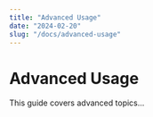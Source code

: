 ```yaml
---
title: "Advanced Usage"
date: "2024-02-20"
slug: "/docs/advanced-usage"
---
```


# Advanced Usage

This guide covers advanced topics... 
